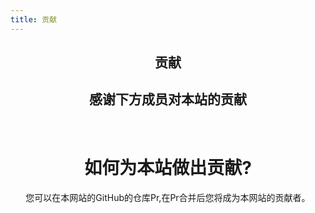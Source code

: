 ```yaml
---
title: 贡献
---
```

<script setup>
import { VPTeamMembers } from 'vitepress/theme'

const members = [
  {
    avatar: '/Image/QingFeng.png',
    name: 'QingFeng',
    title: '主开发者',
    org: 'XtremeWave',
    orgLink: 'https://github.com/XtremeWave',
    links: [
      { icon: 'github', link: 'https://github.com/QingFeng-awa' }
    ]
  },
  {
    avatar: '/Image/LezaiYa1.png',
    name: 'LezaiYa1',
    title: '开发者',
    links: [
      { icon: 'github', link: 'https://github.com/LezaiYa1' }
    ]
  }
]
</script>

<div align="center">
<h2>贡献</h2>
<h2>感谢下方成员对本站的贡献</h2>
<VPTeamMembers size="medium" :members="members" />
<br>

<h1>如何为本站做出贡献?</h1>
您可以在本网站的GitHub的仓库Pr,在Pr合并后您将成为本网站的贡献者。

</div>